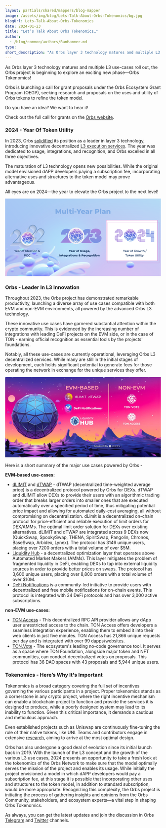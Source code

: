 ```yaml
---
layout: partials/shared/mappers/blog-mapper
image: /assets/img/blog/Lets-Talk-About-Orbs-Tokenomics/bg.jpg
blogUrl: Lets-Talk-About-Orbs-Tokenomics
date: 2024-01-23
title: "Let’s Talk About Orbs Tokenomics…"
author:
  - /blog/common/authors/RanHammer.md
type:
short_description: "As Orbs layer 3 technology matures and multiple L3 use-cases roll out, the Orbs project is beginning to explore  an exciting new phase—Orbs Tokenomics!"
---
```


As Orbs layer 3 technology matures and multiple L3 use-cases roll out, the Orbs project is beginning to explore  an exciting new phase—Orbs Tokenomics!

Orbs is launching a call for grant proposals under the Orbs Ecosystem Grant Program (OEGP), seeking research and proposals on the uses and utility of Orbs tokens to refine the token model. 

Do you have an idea? We want to hear it! 

Check out the full call for grants on the [Orbs website](https://www.orbs.com/white-papers/token-utility-research/).


### 2024 - Year Of Token Utility

In 2023, Orbs [solidified](https://www.coingecko.com/learn/what-are-layer-3s-crypto) its position as a leader in layer 3 technology, introducing innovative decentralized [L3 execution services](https://www.orbs.com/execution-services/). The year was dedicated to usage, integrations, and recognition, and Orbs excelled in all three objectives.

The maturation of L3 technology opens new possibilities. While the original model envisioned dAPP developers paying a subscription fee, incorporating alternative uses and structures to the token model may prove advantageous.

All eyes are on 2024—the year to elevate the Orbs project to the next level!

![screenshot](/assets/img/blog/Lets-Talk-About-Orbs-Tokenomics/image1.png)


### Orbs - Leader In L3 Innovation

Throughout 2023, the Orbs project has demonstrated remarkable productivity, launching a diverse array of use cases compatible with both EVM and non-EVM environments, all powered by the advanced Orbs L3 technology.

These innovative use cases have garnered substantial attention within the crypto community. This is evidenced by the increasing number of integrations with leading DeFi projects on the EVM side, or in the case of TON - earning official recognition as essential tools by the projects' foundations.

Notably, all these use-cases are currently operational, leveraging Orbs L3 decentralized services. While many are still in the initial stages of development, each holds significant potential to generate  fees for those operating the network   in exchange for the unique services they offer.

![banner](/assets/img/blog/Lets-Talk-About-Orbs-Tokenomics/image2.jpg)




Here is a short summary of the major use cases powered by Orbs -

**EVM-based use-cases:**

- [dLIMIT](https://www.orbs.com/dlimit/) and [dTWAP](https://www.orbs.com/dtwap/) - dTWAP (decentralized time-weighted average price) is a decentralized protocol powered by Orbs for DEXs. dTWAP and dLIMIT allow DEXs to provide their users with an algorithmic trading order that breaks larger orders into smaller ones that are executed automatically over a specified period of time, thus mitigating potential price impact and allowing for automated daily-cost averaging, all without compromising on decentralization. dLimit is a decentralized on-chain protocol for price-efficient and reliable execution of limit orders for DEX/AMMs. The optimal limit order solution for DEXs over existing alternatives. dLIMIT and dTWAP are integrated across 9 DEXs now (QuickSwap, SpookySwap, THENA, SpiritSwap, Pangolin, Chronos, BaseSwap, Arbidex, Lynex). The protocol has 3146 unique users, placing over 7200 orders with a total volume of over $5M.
- [Liquidity Hub](https://www.orbs.com/liquidity-hub/) - a decentralized optimization layer that operates above Automated Market Makers (AMMs). This layer mitigates the problem of fragmented liquidity in DeFi, enabling DEXs to tap into external liquidity sources in order to provide better prices on swaps. The protocol has 3,600 unique users, placing over 8,800 orders with a total volume of over $10M.
- [DeFi Notifications](https://www.orbs.com/notifications/) is a community-led initiative to provide users with decentralized and free mobile notifications for on-chain events. This protocol is integrated with 34 DeFi protocols and has over 3,000 active subscriptions.

**non-EVM use-cases:**

- [TON Access](https://www.orbs.com/ton-access/) - This decentralized RPC API provider allows any dApp user unrestricted access to the chain. TON Access offers developers a seamless integration experience, enabling them to embed it into their web clients in just five minutes. TON Access has 21,866 unique requests per day and is integrated with over 99 dapps/websites.
- [TON.Vote](https://ton.vote/) - The ecosystem's leading no-code governance tool. It serves as a space where TON Foundation, alongside major token and NFT communities, can conduct decentralized votes on proposals. This protocol has 36 DAO spaces with 43 proposals and 5,944 unique users.

### Tokenomics - Here’s Why It's Important

Tokenomics is a broad category covering the full set of incentives governing the various participants in a project. Proper tokenomics  stands as a cornerstone in any crypto project, where the right incentive mechanism can enable a blockchain project to function and provide the services it is designed to produce, while a poorly designed system may lead to its inability to function. Given this critical importance, it demands a cautious and meticulous approach.

Even established projects such as Uniswap are continuously fine-tuning the role of their native tokens, like UNI. Teams and contributors engage in extensive [research](https://www.gauntlet.xyz/resources/uniswap-incentive-design-analysis), aiming to arrive at the most optimal design.

Orbs has also undergone a good deal of evolution since its initial launch back in 2019. With the launch of the L3 concept and the growth of the various L3 use cases, 2024 presents an opportunity to take a fresh look at the tokenomics of the Orbs Network to make sure that the model optimally serves the mission of the project and enables its usage. While initially the project envisioned a model in which dAPP developers would pay a subscription fee, at this stage it is possible that incorporating other uses and structures to the token model, in addition to standard subscription, would be more appropriate. Recognizing this complexity, the Orbs project is initiating the process of gathering insights and opinions from the Orbs Community, stakeholders, and ecosystem experts—a vital step in shaping Orbs Tokenomics.

As always, you can get the latest updates and join the discussion in Orbs [Telegram](https://t.me/OrbsNetwork) and [Twitter](https://twitter.com/orbs_network) channels.



